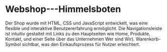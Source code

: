# Webshop---Himmelsboten
Der Shop wurde mit HTML, CSS und JavaScript entwickelt, was eine flexible und interaktive Benutzererfahrung ermöglicht. Die Navigationsleiste ist intuitiv gestaltet mit Links zu den Hauptseiten wie Home, Produkte, Kontakt, und einer Seite über das Unternehmen Wer sind Wir). Warenkorb-Symbol sichtbar, was den Einkaufsprozess für Nutzer erleichtert. 
